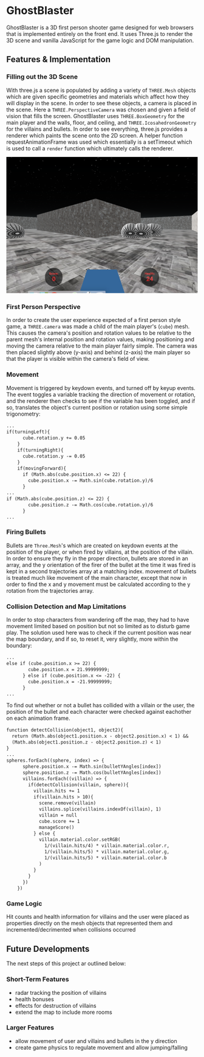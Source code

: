 # GhostBlaster

GhostBlaster is a 3D first person shooter game designed for web browsers that is implemented entirely on the front end. It uses Three.js to render the 3D scene and vanilla JavaScript for the game logic and DOM manipulation.

## Features & Implementation

### Filling out the 3D Scene

With three.js a scene is populated by adding a variety of `THREE.Mesh` objects which are given specific geometries and materials which affect how they will display in the scene. In order to see these objects, a camera is placed in the scene. Here a `THREE.PerspectiveCamera` was chosen and given a field of vision that fills the screen.
GhostBlaster uses `THREE.BoxGeometry` for the main player and the walls, floor, and ceiling, and `THREE.IcosahedronGeometry` for the villains and bullets.
In order to see everything, three.js provides a renderer which paints the scene onto the 2D screen. A helper function requestAnimationFrame was used which essentially is a setTimeout which is used to call a `render` function which ultimately calls the renderer. 

![Ghostblaster](images/Screen%20Shot%202016-09-16%20at%208.57.33%20AM.png)

### First Person Perspective

In order to create the user experience expected of a first person style game, a `THREE.camera` was made a child of the main player's (`cube`) mesh. This causes the camera's position and rotation values to be relative to the parent mesh's internal position and rotation values, making positioning and moving the camera relative to the main player fairly simple. The camera was then placed slightly above (y-axis) and behind (z-axis) the main player so that the player is visible within the camera's field of view.

### Movement

Movement is triggered by keydown events, and turned off by keyup events. The event toggles a variable tracking the direction of movement or rotation, and the renderer then checks to see if the variable has been toggled, and if so, translates the object's current position or rotation using some simple trigonometry: 
```
...
if(turningLeft){
      cube.rotation.y += 0.05
    }
    if(turningRight){
      cube.rotation.y -= 0.05
    }
    if(movingForward){
      if (Math.abs(cube.position.x) <= 22) {
        cube.position.x -= Math.sin(cube.rotation.y)/6
      }
...
if (Math.abs(cube.position.z) <= 22) {
        cube.position.z -= Math.cos(cube.rotation.y)/6
      } 
...
```

### Firing Bullets

Bullets are `Three.Mesh`'s which are created on keydown events at the position of the player, or when fired by villains, at the position of the villain.  In order to ensure they fly in the proper direction, bullets are stored in an array, and the y orientation of the firer of the bullet at the time it was fired is kept in a second trajectories array at a matching index. 
movement of bullets is treated much like movement of the main character, except that now in order to find the x and y movement must be calculated according to the y rotation from the trajectories array.

### Collision Detection and Map Limitations

In order to stop characters from wandering off the map, they had to have movement limited based on position but not so limited as to disturb game play. The solution used here was to check if the current position was near the map boundary, and if so, to reset it, very slightly, more within the boundary:
```
...
else if (cube.position.x >= 22) {
        cube.position.x = 21.99999999;
      } else if (cube.position.x <= -22) {
        cube.position.x = -21.99999999;
      }
...
```

To find out whether or not a bullet has collided with a villain or the user, the position of the bullet and each character were checked against eachother on each animation frame.

```
function detectCollision(object1, object2){
  return (Math.abs(object1.position.x - object2.position.x) < 1) &&
  (Math.abs(object1.position.z - object2.position.z) < 1)
}
...
spheres.forEach((sphere, index) => {
      sphere.position.x -= Math.sin(bulletYAngles[index])
      sphere.position.z -= Math.cos(bulletYAngles[index])
      villains.forEach((villain) => {
        if(detectCollision(villain, sphere)){
          villain.hits += 1
          if(villain.hits > 10){
            scene.remove(villain)
            villains.splice(villains.indexOf(villain), 1)
            villain = null
            cube.score += 1
            manageScore()
          } else {
            villain.material.color.setRGB(
              1/(villain.hits/4) * villain.material.color.r,
              1/(villain.hits/5) * villain.material.color.g,
              1/(villain.hits/5) * villain.material.color.b
            )
          }
        }
      })
    })
````

### Game Logic

Hit counts and health information for villains and the user were placed as properties directly on the mesh objects that represented them and incremented/decrimented when collisions occurred

## Future Developments
The next steps of this project ar outlined below:

### Short-Term Features
- radar tracking the position of villains
- health bonuses
- effects for destruction of villains
- extend the map to include more rooms

### Larger Features
- allow movement of user and villains and bullets in the y direction
- create game physics to regulate movement and allow jumping/falling

